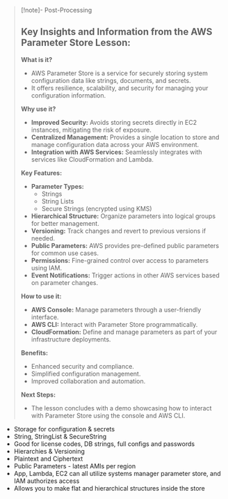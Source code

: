 
>[!note]- Post-Processing
>## Key Insights and Information from the AWS Parameter Store Lesson:
>
>**What is it?**
>
>* AWS Parameter Store is a service for securely storing system configuration data like strings, documents, and secrets.
>* It offers resilience, scalability, and security for managing your configuration information.
>
>**Why use it?**
>
>* **Improved Security:**  Avoids storing secrets directly in EC2 instances, mitigating the risk of exposure.
>* **Centralized Management:**  Provides a single location to store and manage configuration data across your AWS environment.
>* **Integration with AWS Services:**  Seamlessly integrates with services like CloudFormation and Lambda.
>
>**Key Features:**
>
>* **Parameter Types:**
>    * Strings
>    * String Lists
>    * Secure Strings (encrypted using KMS)
>* **Hierarchical Structure:** Organize parameters into logical groups for better management.
>* **Versioning:** Track changes and revert to previous versions if needed.
>* **Public Parameters:** AWS provides pre-defined public parameters for common use cases.
>* **Permissions:** Fine-grained control over access to parameters using IAM.
>* **Event Notifications:** Trigger actions in other AWS services based on parameter changes.
>
>**How to use it:**
>
>* **AWS Console:**  Manage parameters through a user-friendly interface.
>* **AWS CLI:**  Interact with Parameter Store programmatically.
>* **CloudFormation:**  Define and manage parameters as part of your infrastructure deployments.
>
>**Benefits:**
>
>* Enhanced security and compliance.
>* Simplified configuration management.
>* Improved collaboration and automation.
>
>
>**Next Steps:**
>
>* The lesson concludes with a demo showcasing how to interact with Parameter Store using the console and AWS CLI. 
>

- Storage for configuration & secrets
- String, StringList & SecureString
- Good for license codes, DB strings, full configs and passwords
- Hierarchies & Versioning
- Plaintext and Ciphertext
- Public Parameters - latest AMIs per region
- App, Lambda, EC2 can all utilize systems manager parameter store, and IAM authorizes access
- Allows you to make flat and hierarchical structures inside the store
